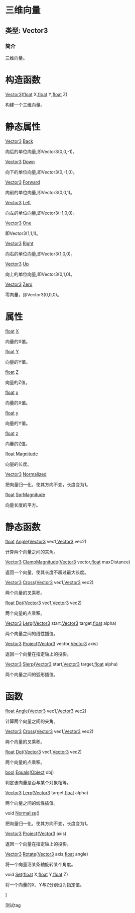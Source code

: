 # 三维向量
## 类型: Vector3
### 简介
<!-- START Desc -->
三维向量。
<!-- END Desc -->

# 构造函数

[Vector3](Vector3/Constructor/Vector3.md)([float](float.md) X,[float](float.md) Y,[float](float.md) Z)
<!-- START Generated from class json -->
构建一个三维向量。
<!-- END Generated from class json -->

# 静态属性

[Vector3](Vector3.md) [Back](Vector3/StaticProperty/Back.md)
<!-- START Generated from class json -->
向后的单位向量,即Vector3(0,0,-1)。
<!-- END Generated from class json -->


[Vector3](Vector3.md) [Down](Vector3/StaticProperty/Down.md)
<!-- START Generated from class json -->
向下的单位向量,即Vector3(0,-1,0)。
<!-- END Generated from class json -->


[Vector3](Vector3.md) [Forward](Vector3/StaticProperty/Forward.md)
<!-- START Generated from class json -->
向前的单位向量,即Vector3(0,0,1)。
<!-- END Generated from class json -->


[Vector3](Vector3.md) [Left](Vector3/StaticProperty/Left.md)
<!-- START Generated from class json -->
向左的单位向量,即Vector3(-1,0,0)。
<!-- END Generated from class json -->


[Vector3](Vector3.md) [One](Vector3/StaticProperty/One.md)
<!-- START Generated from class json -->
即Vector3(1,1,1)。
<!-- END Generated from class json -->


[Vector3](Vector3.md) [Right](Vector3/StaticProperty/Right.md)
<!-- START Generated from class json -->
向右的单位向量,即Vector3(1,0,0)。
<!-- END Generated from class json -->


[Vector3](Vector3.md) [Up](Vector3/StaticProperty/Up.md)
<!-- START Generated from class json -->
向上的单位向量,即Vector3(0,1,0)。
<!-- END Generated from class json -->


[Vector3](Vector3.md) [Zero](Vector3/StaticProperty/Zero.md)
<!-- START Generated from class json -->
零向量，即Vector3(0,0,0)。
<!-- END Generated from class json -->

# 属性

[float](float.md) [X](Vector3/Property/X.md)
<!-- START Generated from class json -->
向量的X值。
<!-- END Generated from class json -->


[float](float.md) [Y](Vector3/Property/Y.md)
<!-- START Generated from class json -->
向量的Y值。
<!-- END Generated from class json -->


[float](float.md) [Z](Vector3/Property/Z.md)
<!-- START Generated from class json -->
向量的Z值。
<!-- END Generated from class json -->


[float](float.md) [x](Vector3/Property/x.md)
<!-- START Generated from class json -->
向量的X值。
<!-- END Generated from class json -->


[float](float.md) [y](Vector3/Property/y.md)
<!-- START Generated from class json -->
向量的Y值。
<!-- END Generated from class json -->


[float](float.md) [z](Vector3/Property/z.md)
<!-- START Generated from class json -->
向量的Z值。
<!-- END Generated from class json -->


[float](float.md) [Magnitude](Vector3/Property/Magnitude.md)
<!-- START Generated from class json -->
向量的长度。
<!-- END Generated from class json -->


[Vector3](Vector3.md) [Normalized](Vector3/Property/Normalized.md)
<!-- START Generated from class json -->
把向量归一化，使其方向不变，长度变为1。
<!-- END Generated from class json -->


[float](float.md) [SqrMagnitude](Vector3/Property/SqrMagnitude.md)
<!-- START Generated from class json -->
向量长度的平方。
<!-- END Generated from class json -->

# 静态函数

[float](float.md) [Angle](Vector3/StaticFunction/Angle.md)([Vector3](Vector3.md) vec1,[Vector3](Vector3.md) vec2)
<!-- START Generated from class json -->
计算两个向量之间的夹角。
<!-- END Generated from class json -->


[Vector3](Vector3.md) [ClampMagnitude](Vector3/StaticFunction/ClampMagnitude.md)([Vector3](Vector3.md) vector,[float](float.md) maxDistance)
<!-- START Generated from class json -->
返回一个向量，使其长度不超过最大长度。
<!-- END Generated from class json -->


[Vector3](Vector3.md) [Cross](Vector3/StaticFunction/Cross.md)([Vector3](Vector3.md) vec1,[Vector3](Vector3.md) vec2)
<!-- START Generated from class json -->
两个向量的叉乘积。
<!-- END Generated from class json -->


[float](float.md) [Dot](Vector3/StaticFunction/Dot.md)([Vector3](Vector3.md) vec1,[Vector3](Vector3.md) vec2)
<!-- START Generated from class json -->
两个向量的点乘积。
<!-- END Generated from class json -->


[Vector3](Vector3.md) [Lerp](Vector3/StaticFunction/Lerp.md)([Vector3](Vector3.md) start,[Vector3](Vector3.md) target,[float](float.md) alpha)
<!-- START Generated from class json -->
两个向量之间的线性插值。
<!-- END Generated from class json -->


[Vector3](Vector3.md) [Project](Vector3/StaticFunction/Project.md)([Vector3](Vector3.md) vector,[Vector3](Vector3.md) axis)
<!-- START Generated from class json -->
返回一个向量在指定轴上的投影。
<!-- END Generated from class json -->


[Vector3](Vector3.md) [Slerp](Vector3/StaticFunction/Slerp.md)([Vector3](Vector3.md) start,[Vector3](Vector3.md) target,[float](float.md) alpha)
<!-- START Generated from class json -->
两个向量之间的弧形插值。
<!-- END Generated from class json -->

# 函数

[float](float.md) [Angle](Vector3/Function/Angle.md)([Vector3](Vector3.md) vec1,[Vector3](Vector3.md) vec2)
<!-- START Generated from class json -->
计算两个向量之间的夹角。
<!-- END Generated from class json -->


[Vector3](Vector3.md) [Cross](Vector3/Function/Cross.md)([Vector3](Vector3.md) vec1,[Vector3](Vector3.md) vec2)
<!-- START Generated from class json -->
两个向量的叉乘积。
<!-- END Generated from class json -->


[float](float.md) [Dot](Vector3/Function/Dot.md)([Vector3](Vector3.md) vec1,[Vector3](Vector3.md) vec2)
<!-- START Generated from class json -->
两个向量的点乘积。
<!-- END Generated from class json -->


[bool](bool.md) [Equals](Vector3/Function/Equals.md)([Object](Object.md) obj)
<!-- START Generated from class json -->
判定该向量是否与某个对象相等。
<!-- END Generated from class json -->


[Vector3](Vector3.md) [Lerp](Vector3/Function/Lerp.md)([Vector3](Vector3.md) target,[float](float.md) alpha)
<!-- START Generated from class json -->
两个向量之间的线性插值。
<!-- END Generated from class json -->


void [Normalize](Vector3/Function/Normalize.md)()
<!-- START Generated from class json -->
把向量归一化，使其方向不变，长度变为1。
<!-- END Generated from class json -->


[Vector3](Vector3.md) [Project](Vector3/Function/Project.md)([Vector3](Vector3.md) axis)
<!-- START Generated from class json -->
返回一个向量在指定轴上的投影。
<!-- END Generated from class json -->


[Vector3](Vector3.md) [Rotate](Vector3/Function/Rotate.md)([Vector3](Vector3.md) axis,[float](float.md) angle)
<!-- START Generated from class json -->
将一个向量沿某条轴旋转某个角度。
<!-- END Generated from class json -->


void [Set](Vector3/Function/Set.md)([float](float.md) X,[float](float.md) Y,[float](float.md) Z)
<!-- START Generated from class json -->
将一个向量的X、Y与Z分别设为指定值。
<!-- END Generated from class json -->]

测试tag
